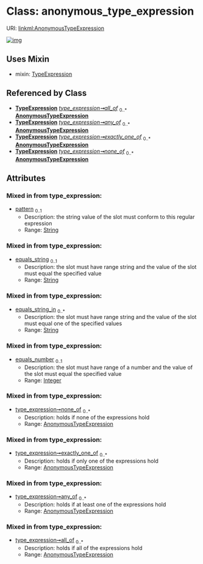 
# Class: anonymous_type_expression




URI: [linkml:AnonymousTypeExpression](https://w3id.org/linkml/AnonymousTypeExpression)


[![img](https://yuml.me/diagram/nofunky;dir:TB/class/[TypeExpression],[TypeExpression]++-%20all_of%200..*>[AnonymousTypeExpression&#124;pattern:string%20%3F;equals_string:string%20%3F;equals_string_in:string%20*;equals_number:integer%20%3F],[TypeExpression]++-%20any_of%200..*>[AnonymousTypeExpression],[TypeExpression]++-%20exactly_one_of%200..*>[AnonymousTypeExpression],[TypeExpression]++-%20none_of%200..*>[AnonymousTypeExpression],[AnonymousTypeExpression]uses%20-.->[TypeExpression])](https://yuml.me/diagram/nofunky;dir:TB/class/[TypeExpression],[TypeExpression]++-%20all_of%200..*>[AnonymousTypeExpression&#124;pattern:string%20%3F;equals_string:string%20%3F;equals_string_in:string%20*;equals_number:integer%20%3F],[TypeExpression]++-%20any_of%200..*>[AnonymousTypeExpression],[TypeExpression]++-%20exactly_one_of%200..*>[AnonymousTypeExpression],[TypeExpression]++-%20none_of%200..*>[AnonymousTypeExpression],[AnonymousTypeExpression]uses%20-.->[TypeExpression])

## Uses Mixin

 *  mixin: [TypeExpression](TypeExpression.md)

## Referenced by Class

 *  **[TypeExpression](TypeExpression.md)** *[type_expression➞all_of](type_expression_all_of.md)*  <sub>0..\*</sub>  **[AnonymousTypeExpression](AnonymousTypeExpression.md)**
 *  **[TypeExpression](TypeExpression.md)** *[type_expression➞any_of](type_expression_any_of.md)*  <sub>0..\*</sub>  **[AnonymousTypeExpression](AnonymousTypeExpression.md)**
 *  **[TypeExpression](TypeExpression.md)** *[type_expression➞exactly_one_of](type_expression_exactly_one_of.md)*  <sub>0..\*</sub>  **[AnonymousTypeExpression](AnonymousTypeExpression.md)**
 *  **[TypeExpression](TypeExpression.md)** *[type_expression➞none_of](type_expression_none_of.md)*  <sub>0..\*</sub>  **[AnonymousTypeExpression](AnonymousTypeExpression.md)**

## Attributes


### Mixed in from type_expression:

 * [pattern](pattern.md)  <sub>0..1</sub>
     * Description: the string value of the slot must conform to this regular expression
     * Range: [String](types/String.md)

### Mixed in from type_expression:

 * [equals_string](equals_string.md)  <sub>0..1</sub>
     * Description: the slot must have range string and the value of the slot must equal the specified value
     * Range: [String](types/String.md)

### Mixed in from type_expression:

 * [equals_string_in](equals_string_in.md)  <sub>0..\*</sub>
     * Description: the slot must have range string and the value of the slot must equal one of the specified values
     * Range: [String](types/String.md)

### Mixed in from type_expression:

 * [equals_number](equals_number.md)  <sub>0..1</sub>
     * Description: the slot must have range of a number and the value of the slot must equal the specified value
     * Range: [Integer](types/Integer.md)

### Mixed in from type_expression:

 * [type_expression➞none_of](type_expression_none_of.md)  <sub>0..\*</sub>
     * Description: holds if none of the expressions hold
     * Range: [AnonymousTypeExpression](AnonymousTypeExpression.md)

### Mixed in from type_expression:

 * [type_expression➞exactly_one_of](type_expression_exactly_one_of.md)  <sub>0..\*</sub>
     * Description: holds if only one of the expressions hold
     * Range: [AnonymousTypeExpression](AnonymousTypeExpression.md)

### Mixed in from type_expression:

 * [type_expression➞any_of](type_expression_any_of.md)  <sub>0..\*</sub>
     * Description: holds if at least one of the expressions hold
     * Range: [AnonymousTypeExpression](AnonymousTypeExpression.md)

### Mixed in from type_expression:

 * [type_expression➞all_of](type_expression_all_of.md)  <sub>0..\*</sub>
     * Description: holds if all of the expressions hold
     * Range: [AnonymousTypeExpression](AnonymousTypeExpression.md)

